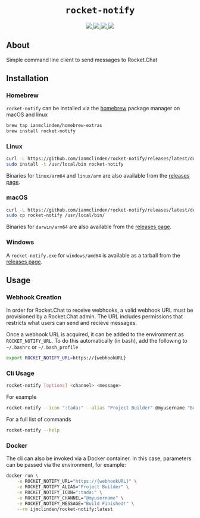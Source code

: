 <h1 align="center"><code>rocket-notify</code></h1>

<p align="center">
    <a href="https://github.com/ianmclinden/rocket-notify/actions/workflows/rust.yml?query=branch%3Amain+" title="Build status">
        <img src="https://github.com/ianmclinden/rocket-notify/actions/workflows/rust.yml/badge.svg?branch=main">
    </a>
    <a href="https://github.com/ianmclinden/rocket-notify/releases/latest" title="GitHub release">
        <img src="https://img.shields.io/github/release/ianmclinden/rocket-notify.svg">
    </a>
    <a href="https://hub.docker.com/repository/docker/ijmclinden/rocket-notify/tags" title="Docker image">
        <img src="https://img.shields.io/badge/rocket--notify-%40latest-blue?&logo=docker">
    </a>
    <a href="https://opensource.org/licenses/MIT" title="License: MIT">
        <img src="https://img.shields.io/badge/License-MIT-blue.svg">
    </a>
</p>

## About
Simple command line client to send messages to Rocket.Chat

## Installation

### Homebrew
`rocket-notify` can be installed via the [homebrew](https://brew.sh/) package manager on macOS and linux
```sh
brew tap ianmclinden/homebrew-extras
brew install rocket-notify
```

### Linux
```sh
curl -L https://github.com/ianmclinden/rocket-notify/releases/latest/download/rocket-notify-x86_64-unknown-linux-gnu.tar.gz | tar zx
sudo install -t /usr/local/bin rocket-notify
```

Binaries for `linux/arm64` and `linux/arm` are also available from the [releases page](https://github.com/ianmclinden/rocket-notify/releases/latest).

### macOS
```sh
curl -L https://github.com/ianmclinden/rocket-notify/releases/latest/download/rocket-notify-x86_64-apple-darwin.tar.gz | tar zx
sudo cp rocket-notify /usr/local/bin/
```

Binaries for `darwin/arm64` are also available from the [releases page](https://github.com/ianmclinden/rocket-notify/releases/latest).

### Windows
A `rocket-notify.exe` for `windows/amd64` is available as a tarball from the [releases page](https://github.com/ianmclinden/rocket-notify/releases/latest). 

## Usage

### Webhook Creation
In order for Rocket.Chat to receive webhooks, a valid webhook URL must be provisioned by a Rocket.Chat admin. The URL includes permissions that restricts what users can send and recieve messages.

Once a webhook URL is acquired, it can be added to the environment as `ROCKET_NOTIFY_URL`. To do this automatically (in bash), add the following to `~/.bashrc` or `~/.bash_profile`
```sh
export ROCKET_NOTIFY_URL=https://{webhookURL}
```

### Cli Usage

```sh
rocket-notify [options] <channel> <message>
```

For example
```sh
rocket-notify --icon ":tada:" --alias "Project Builder" @myusername "Build Finished!"
```

For a full list of commands
```sh
rocket-notify --help
```

### Docker
The cli can also be invoked via a Docker container. In this case, parameters can be passed via the environment, for example:
```sh
docker run \
    -e ROCKET_NOTIFY_URL="https://{webhookURL}" \
    -e ROCKET_NOTIFY_ALIAS="Project Builder" \
    -e ROCKET_NOTIFY_ICON=":tada:" \
    -e ROCKET_NOTIFY_CHANNEL="@myusername" \
    -e ROCKET_NOTIFY_MESSAGE="Build Finished!" \
    --rm ijmclinden/rocket-notify:latest
```